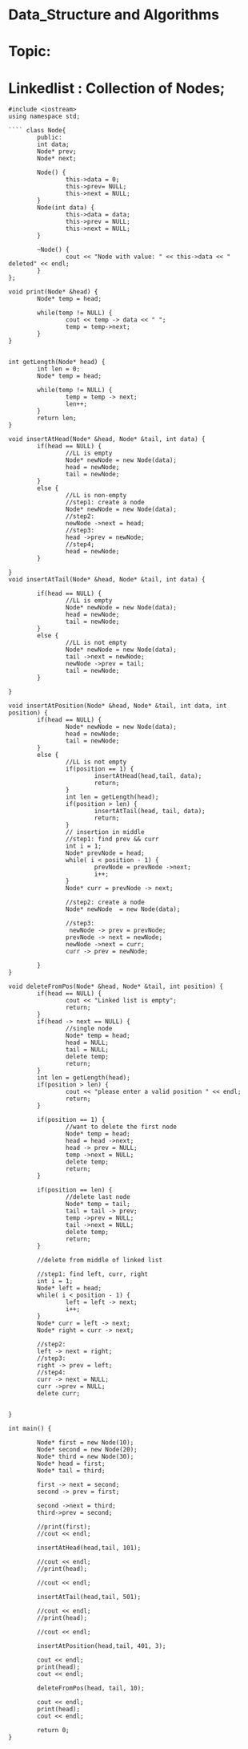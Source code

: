 
  # Data_Structure and Algorithms

# Topic:

# Linkedlist : Collection of Nodes;


```` 
#include <iostream>
using namespace std;

```` class Node{
        public:
        int data;
        Node* prev;
        Node* next;

        Node() {
                this->data = 0;
                this->prev= NULL;
                this->next = NULL;
        }
        Node(int data) {
                this->data = data;
                this->prev = NULL;
                this->next = NULL;
        }

        ~Node() {
                cout << "Node with value: " << this->data << " deleted" << endl;
        }
};

void print(Node* &head) {
        Node* temp = head;

        while(temp != NULL) {
                cout << temp -> data << " ";
                temp = temp->next;
        }
}


int getLength(Node* head) {
        int len = 0;
        Node* temp = head;

        while(temp != NULL) {
                temp = temp -> next;
                len++;
        }
        return len;
}

void insertAtHead(Node* &head, Node* &tail, int data) {
        if(head == NULL) {
                //LL is empty
                Node* newNode = new Node(data);
                head = newNode;
                tail = newNode;
        }
        else {
                //LL is non-empty
                //step1: create a node
                Node* newNode = new Node(data);
                //step2:
                newNode ->next = head;
                //step3:
                head ->prev = newNode;
                //step4;
                head = newNode;
        }

}
void insertAtTail(Node* &head, Node* &tail, int data) {

        if(head == NULL) {
                //LL is empty
                Node* newNode = new Node(data);
                head = newNode;
                tail = newNode;
        }
        else {
                //LL is not empty
                Node* newNode = new Node(data);
                tail ->next = newNode;
                newNode ->prev = tail;
                tail = newNode;
        }

}

void insertAtPosition(Node* &head, Node* &tail, int data, int position) {
        if(head == NULL) {
                Node* newNode = new Node(data);
                head = newNode;
                tail = newNode;
        }
        else {
                //LL is not empty
                if(position == 1) {
                        insertAtHead(head,tail, data);
                        return;
                }
                int len = getLength(head);
                if(position > len) {
                        insertAtTail(head, tail, data);
                        return;
                }
                // insertion in middle
                //step1: find prev && curr
                int i = 1;
                Node* prevNode = head;
                while( i < position - 1) {
                        prevNode = prevNode ->next;
                        i++;
                }
                Node* curr = prevNode -> next;

                //step2: create a node
                Node* newNode  = new Node(data);

                //step3:
                 newNode -> prev = prevNode;
                prevNode -> next = newNode;
                newNode ->next = curr;
                curr -> prev = newNode;
                
        }
}

void deleteFromPos(Node* &head, Node* &tail, int position) {
        if(head == NULL) {
                cout << "Linked list is empty";
                return;
        }
        if(head -> next == NULL) {
                //single node
                Node* temp = head;
                head = NULL;
                tail = NULL;
                delete temp;
                return;
        }
        int len = getLength(head);
        if(position > len) {
                cout << "please enter a valid position " << endl;
                return;
        }

        if(position == 1) {
                //want to delete the first node
                Node* temp = head;
                head = head ->next;
                head -> prev = NULL;
                temp ->next = NULL;
                delete temp;
                return;
        }
        
        if(position == len) {
                //delete last node
                Node* temp = tail;
                tail = tail -> prev;
                temp ->prev = NULL;
                tail ->next = NULL;
                delete temp;
                return;
        }

        //delete from middle of linked list

        //step1: find left, curr, right
        int i = 1;
        Node* left = head;
        while( i < position - 1) {
                left = left -> next;
                i++;
        }
        Node* curr = left -> next;
        Node* right = curr -> next;

        //step2:
        left -> next = right;
        //step3:
        right -> prev = left;
        //step4:
        curr -> next = NULL;
        curr ->prev = NULL;
        delete curr;


}

int main() {

        Node* first = new Node(10);
        Node* second = new Node(20);
        Node* third = new Node(30);
        Node* head = first;
        Node* tail = third;

        first -> next = second;
        second -> prev = first;

        second ->next = third;
        third->prev = second;

        //print(first);
        //cout << endl;

        insertAtHead(head,tail, 101);

        //cout << endl;
        //print(head);

        //cout << endl;

        insertAtTail(head,tail, 501);

        //cout << endl;
        //print(head);

        //cout << endl;

        insertAtPosition(head,tail, 401, 3);

        cout << endl;
        print(head);
        cout << endl;

        deleteFromPos(head, tail, 10);

        cout << endl;
        print(head);
        cout << endl;

        return 0;
}
````
